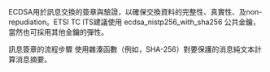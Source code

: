 ECDSA用於訊息交換的簽章與驗證，以確保交換資料的完整性、真實性、及non-repudiation。ETSI TC ITS建議使用 ecdsa_nistp256_with_sha256 公共金鑰，當然也可採用其他金鑰的彈性。

訊息簽章的流程步驟
使用雜湊函數（例如，SHA-256）對要保護的消息純文本計算消息摘要。